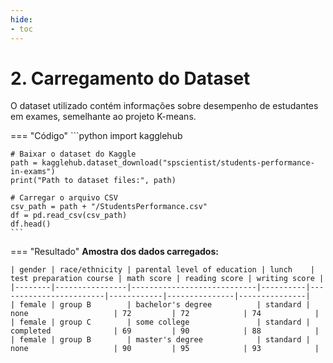 ```yaml
---
hide:
- toc
---
```


# 2. Carregamento do Dataset

O dataset utilizado contém informações sobre desempenho de estudantes em exames, semelhante ao projeto K-means.

=== "Código"
	```python
	import kagglehub

	# Baixar o dataset do Kaggle
	path = kagglehub.dataset_download("spscientist/students-performance-in-exams")
	print("Path to dataset files:", path)

	# Carregar o arquivo CSV
	csv_path = path + "/StudentsPerformance.csv"
	df = pd.read_csv(csv_path)
	df.head()
	```
=== "Resultado"
	**Amostra dos dados carregados:**

	| gender | race/ethnicity | parental level of education | lunch    | test preparation course | math score | reading score | writing score |
	|--------|----------------|----------------------------|----------|------------------------|------------|---------------|---------------|
	| female | group B        | bachelor's degree          | standard | none                   | 72         | 72            | 74            |
	| female | group C        | some college               | standard | completed              | 69         | 90            | 88            |
	| female | group B        | master's degree            | standard | none                   | 90         | 95            | 93            |



